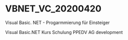 # VBNET_VC_20200420
Visual Basic. NET - Progarmmierung für Einsteiger

Visual Basic.NET Kurs Schulung PPEDV AG development
